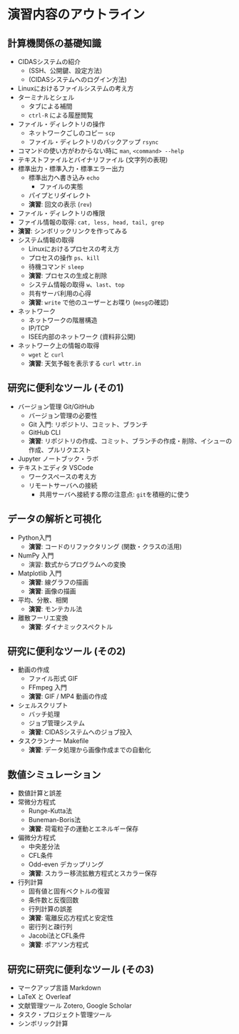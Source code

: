 # 演習内容のアウトライン

## 計算機関係の基礎知識

- CIDASシステムの紹介
  - (SSH、公開鍵、設定方法)
  - (CIDASシステムへのログイン方法)
- Linuxにおけるファイルシステムの考え方
- ターミナルとシェル
  - タブによる補間
  - `ctrl-R` による履歴閲覧
- ファイル・ディレクトリの操作
  - ネットワークごしのコピー `scp`
  - ファイル・ディレクトリのバックアップ `rsync`
- コマンドの使い方がわからない時に `man`, `<command> --help`
- テキストファイルとバイナリファイル (文字列の表現)
- 標準出力・標準入力・標準エラー出力
  - 標準出力へ書き込み `echo`
    - ファイルの実態
  - パイプとリダイレクト
  - **演習**: 回文の表示 (`rev`)
- ファイル・ディレクトリの権限
- ファイル情報の取得: `cat, less, head, tail, grep`
- **演習**: シンボリックリンクを作ってみる
- システム情報の取得
  - Linuxにおけるプロセスの考え方
  - プロセスの操作 `ps`、`kill`
  - 待機コマンド `sleep`
  - **演習**: プロセスの生成と削除
  - システム情報の取得 `w`、`last`、`top`
  - 共有サーバ利用の心得
  - **演習**: `write` で他のユーザーとお喋り (`mesg`の確認)
- ネットワーク
  - ネットワークの階層構造
  - IP/TCP
  - ISEE内部のネットワーク (資料非公開)
- ネットワーク上の情報の取得
  - `wget` と `curl`
  - **演習**: 天気予報を表示する `curl wttr.in`

## 研究に便利なツール (その1)

- バージョン管理 Git/GitHub
  - バージョン管理の必要性
  - Git 入門: リポジトリ、コミット、ブランチ
  - GitHub CLI
  - **演習**: リポジトリの作成、コミット、ブランチの作成・削除、イシューの作成、プルリクエスト
- Jupyter ノートブック・ラボ
- テキストエディタ VSCode
  - ワークスペースの考え方
  - リモートサーバへの接続
    - 共用サーバへ接続する際の注意点: `git`を積極的に使う

## データの解析と可視化

- Python入門
  - **演習**: コードのリファクタリング (関数・クラスの活用)
- NumPy 入門
  - 演習: 数式からプログラムへの変換
- Matplotlib 入門
  - **演習**: 線グラフの描画
  - **演習**: 画像の描画
- 平均、分散、相関
  - **演習**: モンテカル法
- 離散フーリエ変換
  - **演習**: ダイナミックスペクトル

## 研究に便利なツール (その2)

- 動画の作成
  - ファイル形式 GIF
  - FFmpeg 入門
  - **演習**: GIF / MP4 動画の作成
- シェルスクリプト
  - バッチ処理
  - ジョブ管理システム
  - **演習**: CIDASシステムへのジョブ投入
- タスクランナー Makefile
  - **演習**: データ処理から画像作成までの自動化

## 数値シミュレーション

- 数値計算と誤差
- 常微分方程式
  - Runge-Kutta法
  - Buneman-Boris法
  - **演習**: 荷電粒子の運動とエネルギー保存
- 偏微分方程式
  - 中央差分法
  - CFL条件
  - Odd-even デカップリング
  - **演習**: スカラー移流拡散方程式とスカラー保存
- 行列計算
  - 固有値と固有ベクトルの復習
  - 条件数と反復回数
  - 行列計算の誤差
  - **演習**: 電離反応方程式と安定性
  - 密行列と疎行列
  - Jacobi法とCFL条件
  - **演習**: ポアソン方程式

## 研究に研究に便利なツール (その3)

- マークアップ言語 Markdown
- LaTeX と Overleaf
- 文献管理ツール Zotero, Google Scholar
- タスク・プロジェクト管理ツール
- シンボリック計算
